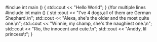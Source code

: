 #inclue <iosstream>
int main ()
{
std::cout << "Hello World";
}
//for multiple lines
#include <iostream>
int main ()
{
 std::cout << "I've 4 dogs,all of them are German Shephard.\n";
 std::cout << "Alexa, she's the older and the most quite one.\n";
 std::cout << "Winnie, my champ, she's the naughiest one.\n";
 std::cout << "Rio, the innocent and cute.\n";
 std::cout << "Anddy, lil princess\t";
}
